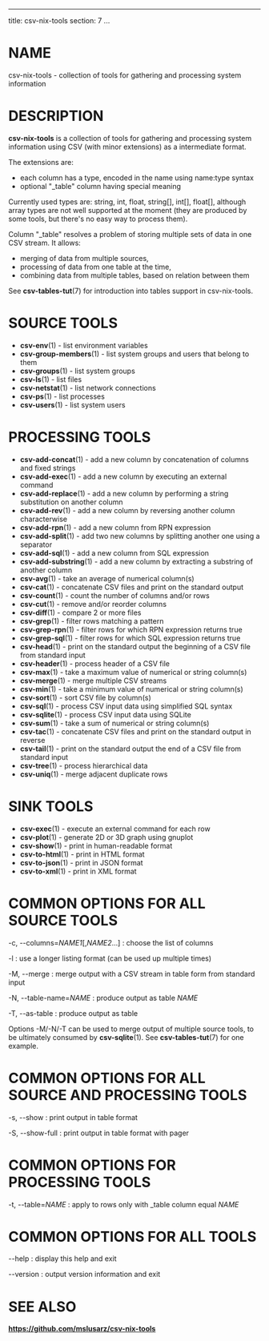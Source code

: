 <!--
SPDX-License-Identifier: BSD-3-Clause
Copyright 2019-2021, Marcin Ślusarz <marcin.slusarz@gmail.com>
-->

---
title: csv-nix-tools
section: 7
...

# NAME #

csv-nix-tools - collection of tools for gathering and processing system information

# DESCRIPTION #

**csv-nix-tools** is a collection of tools for gathering and processing system
information using CSV (with minor extensions) as a intermediate format.

The extensions are:

- each column has a type, encoded in the name using name:type syntax
- optional "_table" column having special meaning

Currently used types are: string, int, float, string[], int[], float[],
although array types are not well supported at the moment (they are produced
by some tools, but there's no easy way to process them).

Column "_table" resolves a problem of storing multiple sets of data in one
CSV stream. It allows:

- merging of data from multiple sources,
- processing of data from one table at the time,
- combining data from multiple tables, based on relation between them

See **csv-tables-tut**(7) for introduction into tables support in csv-nix-tools.

# SOURCE TOOLS #

- **csv-env**(1) - list environment variables
- **csv-group-members**(1) - list system groups and users that belong to them
- **csv-groups**(1) - list system groups
- **csv-ls**(1) - list files
- **csv-netstat**(1) - list network connections
- **csv-ps**(1) - list processes
- **csv-users**(1) - list system users

# PROCESSING TOOLS #

- **csv-add-concat**(1) - add a new column by concatenation of columns and fixed strings
- **csv-add-exec**(1) - add a new column by executing an external command
- **csv-add-replace**(1) - add a new column by performing a string substitution on another column
- **csv-add-rev**(1) - add a new column by reversing another column characterwise
- **csv-add-rpn**(1) - add a new column from RPN expression
- **csv-add-split**(1) - add two new columns by splitting another one using a separator
- **csv-add-sql**(1) - add a new column from SQL expression
- **csv-add-substring**(1) - add a new column by extracting a substring of another column
- **csv-avg**(1) - take an average of numerical column(s)
- **csv-cat**(1) - concatenate CSV files and print on the standard output
- **csv-count**(1) - count the number of columns and/or rows
- **csv-cut**(1) - remove and/or reorder columns
- **csv-diff**(1) - compare 2 or more files
- **csv-grep**(1) - filter rows matching a pattern
- **csv-grep-rpn**(1) - filter rows for which RPN expression returns true
- **csv-grep-sql**(1) - filter rows for which SQL expression returns true
- **csv-head**(1) - print on the standard output the beginning of a CSV file from standard input
- **csv-header**(1) - process header of a CSV file
- **csv-max**(1) - take a maximum value of numerical or string column(s)
- **csv-merge**(1) - merge multiple CSV streams
- **csv-min**(1) - take a minimum value of numerical or string column(s)
- **csv-sort**(1) - sort CSV file by column(s)
- **csv-sql**(1) - process CSV input data using simplified SQL syntax
- **csv-sqlite**(1) - process CSV input data using SQLite
- **csv-sum**(1) - take a sum of numerical or string column(s)
- **csv-tac**(1) - concatenate CSV files and print on the standard output in reverse
- **csv-tail**(1) - print on the standard output the end of a CSV file from standard input
- **csv-tree**(1) - process hierarchical data
- **csv-uniq**(1) - merge adjacent duplicate rows

# SINK TOOLS #

- **csv-exec**(1) - execute an external command for each row
- **csv-plot**(1) - generate 2D or 3D graph using gnuplot
- **csv-show**(1) - print in human-readable format
- **csv-to-html**(1) - print in HTML format
- **csv-to-json**(1) - print in JSON format
- **csv-to-xml**(1) - print in XML format

# COMMON OPTIONS FOR ALL SOURCE TOOLS #

-c, \--columns=*NAME1*[,*NAME2*...]
:   choose the list of columns

-l
:   use a longer listing format (can be used up multiple times)

-M, \--merge
:   merge output with a CSV stream in table form from standard input

-N, \--table-name=*NAME*
:   produce output as table *NAME*

-T, \--as-table
:   produce output as table

Options -M/-N/-T can be used to merge output of multiple source tools, to
be ultimately consumed by **csv-sqlite**(1). See **csv-tables-tut**(7) for
one example.

# COMMON OPTIONS FOR ALL SOURCE AND PROCESSING TOOLS #

-s, \--show
:   print output in table format

-S, \--show-full
:   print output in table format with pager

# COMMON OPTIONS FOR PROCESSING TOOLS #

-t, \--table=*NAME*
:   apply to rows only with _table column equal *NAME*

# COMMON OPTIONS FOR ALL TOOLS #

\--help
:   display this help and exit

\--version
:   output version information and exit

# SEE ALSO #

**<https://github.com/mslusarz/csv-nix-tools>**
